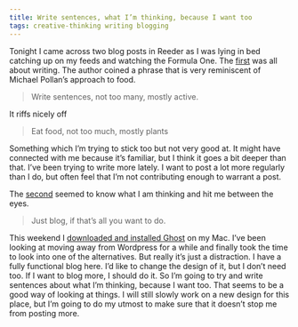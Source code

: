 ```yaml
---
title: Write sentences, what I’m thinking, because I want too
tags: creative-thinking writing blogging
---
```


Tonight I came across two blog posts in Reeder as I was lying in bed catching up on my feeds and watching the Formula One. The [first](https://audacious.blog/2021/write/) was all about writing. The author coined a phrase that is very reminiscent of Michael Pollan’s approach to food.
> Write sentences, not too many, mostly active.

It riffs nicely off

> Eat food, not too much, mostly plants

Something which I’m trying to stick too but not very good at. It might have connected with me because it’s familiar, but I think it goes a bit deeper than that. I’ve been trying to write more lately. I want to post a lot more regularly than I do, but often feel that I’m not contributing enough to warrant a post.

The [second](https://gabz.me/2021/03/25/just-blog.html "Just blog") seemed to know what I am thinking and hit me between the eyes.

> Just blog, if that’s all you want to do.

This weekend I [downloaded and installed Ghost](https://philbowell.micro.blog/2021/03/27/installed-ghost-locally.html) on my Mac. I’ve been looking at moving away from Wordpress for a while and finally took the time to look into one of the alternatives. But really it’s just a distraction. I have a fully functional blog here. I’d like to change the design of it, but I don’t need too. If I want to blog more, I should do it. So I’m going to try and write sentences about what I’m thinking, because I want too. That seems to be a good way of looking at things. I will still slowly work on a new design for this place, but I’m going to do my utmost to make sure that it doesn’t stop me from posting more.
